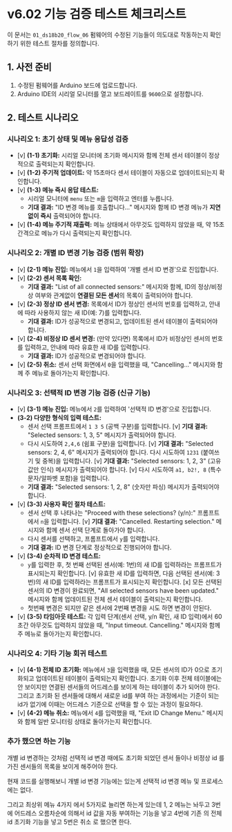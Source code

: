 # v6.02 기능 검증 테스트 체크리스트

이 문서는 `01_ds18b20_flow_06` 펌웨어의 수정된 기능들이 의도대로 작동하는지 확인하기 위한 테스트 절차를 정의합니다.

## 1. 사전 준비
1.  수정된 펌웨어를 Arduino 보드에 업로드합니다.
2.  Arduino IDE의 시리얼 모니터를 열고 보드레이트를 `9600`으로 설정합니다.

## 2. 테스트 시나리오

### 시나리오 1: 초기 상태 및 메뉴 응답성 검증
- [v] **(1-1) 초기화:** 시리얼 모니터에 초기화 메시지와 함께 전체 센서 테이블이 정상적으로 출력되는지 확인합니다.
- [v] **(1-2) 주기적 업데이트:** 약 15초마다 센서 테이블이 자동으로 업데이트되는지 확인합니다.
- [v] **(1-3) 메뉴 즉시 응답 테스트:**
  - 시리얼 모니터에 `menu` 또는 `m`을 입력하고 엔터를 누릅니다.
  - **기대 결과:** "ID 변경 메뉴를 호출합니다..." 메시지와 함께 ID 변경 메뉴가 **지연 없이 즉시** 출력되어야 합니다.
- [v] **(1-4) 메뉴 주기적 재출력:** 메뉴 상태에서 아무것도 입력하지 않았을 때, 약 15초 간격으로 메뉴가 다시 출력되는지 확인합니다.

### 시나리오 2: 개별 ID 변경 기능 검증 (범위 확장)
- [v] **(2-1) 메뉴 진입:** 메뉴에서 `1`을 입력하여 '개별 센서 ID 변경'으로 진입합니다.
- [v] **(2-2) 센서 목록 확인:**
  - **기대 결과:** "List of all connected sensors:" 메시지와 함께, ID의 정상/비정상 여부와 관계없이 **연결된 모든 센서**의 목록이 출력되어야 합니다.
- [v] **(2-3) 정상 ID 센서 변경:** 목록에서 ID가 정상인 센서의 번호를 입력하고, 안내에 따라 사용하지 않는 새 ID(예: 7)를 입력합니다.
  - **기대 결과:** ID가 성공적으로 변경되고, 업데이트된 센서 테이블이 출력되어야 합니다.
- [v] **(2-4) 비정상 ID 센서 변경:** (만약 있다면) 목록에서 ID가 비정상인 센서의 번호를 입력하고, 안내에 따라 유효한 새 ID를 입력합니다.
  - **기대 결과:** ID가 성공적으로 변경되어야 합니다.
- [v] **(2-5) 취소:** 센서 선택 화면에서 `0`을 입력했을 때, "Cancelling..." 메시지와 함께 주 메뉴로 돌아가는지 확인합니다.

### 시나리오 3: 선택적 ID 변경 기능 검증 (신규 기능)
- [v] **(3-1) 메뉴 진입:** 메뉴에서 `2`를 입력하여 '선택적 ID 변경'으로 진입합니다.
- **(3-2) 다양한 형식의 입력 테스트:**
  - 센서 선택 프롬프트에서 `1 3 5` (공백 구분)를 입력합니다.
  [v] **기대 결과:** "Selected sensors: 1, 3, 5" 메시지가 출력되어야 합니다.
  - 다시 시도하여 `2,4,6` (쉼표 구분)을 입력합니다.
  [v] **기대 결과:** "Selected sensors: 2, 4, 6" 메시지가 출력되어야 합니다.
  다시 시도하여 `1231` (붙여쓰기 및 중복)을 입력합니다.
  [v] **기대 결과:** "Selected sensors: 1, 2, 3" (고유값만 인식) 메시지가 출력되어야 합니다.
  [v] 다시 시도하여 `a1, b2!, 8` (특수문자/알파벳 포함)을 입력합니다.
  - **기대 결과:** "Selected sensors: 1, 2, 8" (숫자만 파싱) 메시지가 출력되어야 합니다.   
- [v] **(3-3) 사용자 확인 절차 테스트:**
  - 센서 선택 후 나타나는 "Proceed with these selections? (y/n):" 프롬프트에서 `n`을 입력합니다.
  [v] **기대 결과:** "Cancelled. Restarting selection." 메시지와 함께 센서 선택 단계로 돌아가야 합니다.
  - 다시 센서를 선택하고, 프롬프트에서 `y`를 입력합니다.
  - **기대 결과:** ID 변경 단계로 정상적으로 진행되어야 합니다.
- [v] **(3-4) 순차적 ID 변경 테스트:**
  - `y`를 입력한 후, 첫 번째 선택된 센서(예: 1번)의 새 ID를 입력하라는 프롬프트가 표시되는지 확인합니다.
  [v] 유효한 새 ID를 입력하면, 다음 선택된 센서(예: 3번)의 새 ID를 입력하라는 프롬프트가 표시되는지 확인합니다.
  [x] 모든 선택된 센서의 ID 변경이 완료되면, "All selected sensors have been updated." 메시지와 함께 업데이트된 전체 센서 테이블이 출력되는지 확인합니다.
  - 첫번째 변경은 되지만 같은 센서에 2번째 변경을 시도 하면 변경이 안된다.
- [v] **(3-5) 타임아웃 테스트:** 각 입력 단계(센서 선택, y/n 확인, 새 ID 입력)에서 60초간 아무것도 입력하지 않았을 때, "Input timeout. Cancelling." 메시지와 함께 주 메뉴로 돌아가는지 확인합니다.

### 시나리오 4: 기타 기능 회귀 테스트
- [v] **(4-1) 전체 ID 초기화:** 메뉴에서 `3`을 입력했을 때, 모든 센서의 ID가 0으로 초기화되고 업데이트된 테이블이 출력되는지 확인합니다.
  초기화 이후 전체 테이블에는 안 보이지만 연결된 센서들의 어드레스를 보이게 하는 테이블이 추가 되어야 한다.
  그리고 초기화 된 센서들에 대해서 새로운 id를 부여 하는 과정에서는 기준이 되는 id가 없기에 이때는 어드레스 기준으로 선택을 할 수 있는 과정이 필요하다.
- [v] **(4-2) 메뉴 취소:** 메뉴에서 `4`를 입력했을 때, "Exit ID Change Menu." 메시지와 함께 일반 모니터링 상태로 돌아가는지 확인합니다.


### 추가 했으면 하는 기능

개별 id 변경하는 것처럼
선택적 id 변경 때에도 초기화 되었던 센서 들이나 비정상 id 를 가진 센서들의 목록을 보이게 해주어야 한다.

현재 코드를 실행해보니 개별 id 변경 기능에는 있는게 선택적 id 변경 메뉴 및 프로세스에는 없다.

그리고 최상위 메뉴 4가지 에서 5가지로 늘리면 하는게 있는데
1, 2 메뉴는 놔두고 
3번에 어드레스 오름차순에 의해서 id 값을 자동 부여하는 기능을 넣고 
4번에 기존 의 전체 id 초기화 기능을 넣고
5번은 취소 로 했으면 한다.


